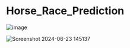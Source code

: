 # Horse_Race_Prediction

![image](https://github.com/HARIVARSHINIm14/Horse_Race_Prediction/assets/121667974/0c06529d-1f03-4cb6-b1cc-d696edc7d02a)

![Screenshot 2024-06-23 145137](https://github.com/HARIVARSHINIm14/Horse_Race_Prediction/assets/121667974/654172e0-a4cd-488a-a0a0-0d231235175e)




